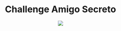 <div align="center">
  <h1>Challenge Amigo Secreto</h1>
</div>

<p align="center">
  <img src="http://img.shields.io/static/v1?label=STATUS&message=EM%20DESENVOLVIMENTO&color=GREEN&style=for-the-badge" />
</p>
